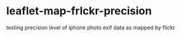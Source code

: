 # leaflet-map-frlckr-precision
testing precision level of iphone photo exif data as mapped by flickr

